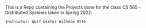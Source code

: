 This is a Repo containing the Projects done for the class CS 565 - Distributed Systems taken in Spring 2022.

    Instructor: Wolf-Dieter Wilhelm Otte
